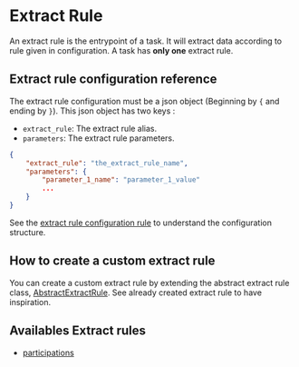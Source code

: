 Extract Rule
============

An extract rule is the entrypoint of a task. It will extract data according to rule given in configuration.
A task has **only one** extract rule.

Extract rule configuration reference
------------------------------------

The extract rule configuration must be a json object (Beginning by `{` and ending by `}`).
This json object has two keys :
* `extract_rule`: The extract rule alias.
* `parameters`: The extract rule parameters.

```json
{
    "extract_rule": "the_extract_rule_name",
    "parameters": {
        "parameter_1_name": "parameter_1_value"
        ...
    }
}
```

See the [extract rule configuration rule](../../ExtractRule/ExtractRuleConfigurationRule.php)
to understand the configuration structure.

How to create a custom extract rule 
-----------------------------------

You can create a custom extract rule by extending the abstract extract rule class,
[AbstractExtractRule](../../ExtractRule/AbstractExtractRule.php). See already created extract rule to have inspiration.

Availables Extract rules
------------------------

* [participations](../../ExtractRule/ParticipationsExtractRule.php)